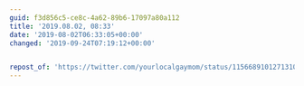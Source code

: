 ```yaml
---
guid: f3d856c5-ce8c-4a62-89b6-17097a80a112
title: '2019.08.02, 08:33'
date: '2019-08-02T06:33:05+00:00'
changed: '2019-09-24T07:19:12+00:00'


repost_of: 'https://twitter.com/yourlocalgaymom/status/1156689101271310336?s=19'
---
```


